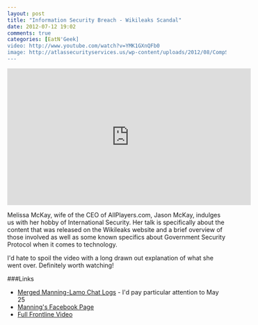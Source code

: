 ```yaml
---
layout: post
title: "Information Security Breach - Wikileaks Scandal"
date: 2012-07-12 19:02
comments: true
categories: [EatN'Geek]
video: http://www.youtube.com/watch?v=YMK1GXnQFb0
image: http://atlassecurityservices.us/wp-content/uploads/2012/08/CompSec.png
---
```


<iframe width="560" height="315" src="http://www.youtube.com/embed/YMK1GXnQFb0" frameborder="0" allowfullscreen></iframe>

Melissa McKay, wife of the CEO of AllPlayers.com, Jason McKay, indulges us with her hobby of International Security. Her talk is specifically about the content that was released on the Wikileaks website and a brief overview of those involved as well as some known specifics about Government Security Protocol when it comes to technology.

I'd hate to spoil the video with a long drawn out explanation of what she went over. Definitely worth watching!

###Links
* [Merged Manning-Lamo Chat Logs](http://firedoglake.com/merged-manning-lamo-chat-logs/) - I'd pay particular attention to May 25
* [Manning's Facebook Page](http://www.pbs.org/wgbh/pages/frontline/wikileaks/manning-facebook-page/)
* [Full Frontline Video](http://www.pbs.org/wgbh/pages/frontline/wikileaks/)
